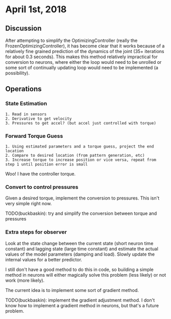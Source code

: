# April 1st, 2018

## Discussion

After attempting to simplify the OptimizingController (really the FrozenOptimizingController), it has become clear that it works because of a relatively fine grained prediction of the dynamics of the joint (35+ iterations for about 0.3 seconds). This makes this method relatively impractical for conversion to neurons, where either the loop would need to be unrolled or some sort of continually updating loop would need to be implemented (a possibility).

## Operations

### State Estimation

	1. Read in sensors
	2. Derivative to get velocity
	3. Pressures to get accel? (but accel just controlled with torque)

### Forward Torque Guess

	1. Using estimated parameters and a torque guess, project the end location
	2. Compare to desired location (from pattern generation, etc)
	3. Increase torque to increase position or vice versa, repeat from step 1 until position error is small

Woo! I have the controller torque.

### Convert to control pressures

Given a desired torque, implement the conversion to pressures. This isn't very simple right now.

TODO(buckbaskin): try and simplify the conversion between torque and pressures

### Extra steps for observer

Look at the state change between the current state (short neuron time constant) and lagging state (large time constant) and estimate the actual values of the model parameters (damping and load). Slowly update the internal values for a better predictor.

I still don't have a good method to do this in code, so building a simple method in neurons will either magically solve this problem (less likely) or not work (more likely).

The current idea is to implement some sort of gradient method.

TODO(buckbaskin): implement the gradient adjustment method. I don't know how to implement a gradient method in neurons, but that's a future problem.